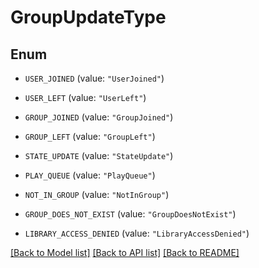 # GroupUpdateType

## Enum


* `USER_JOINED` (value: `"UserJoined"`)

* `USER_LEFT` (value: `"UserLeft"`)

* `GROUP_JOINED` (value: `"GroupJoined"`)

* `GROUP_LEFT` (value: `"GroupLeft"`)

* `STATE_UPDATE` (value: `"StateUpdate"`)

* `PLAY_QUEUE` (value: `"PlayQueue"`)

* `NOT_IN_GROUP` (value: `"NotInGroup"`)

* `GROUP_DOES_NOT_EXIST` (value: `"GroupDoesNotExist"`)

* `LIBRARY_ACCESS_DENIED` (value: `"LibraryAccessDenied"`)


[[Back to Model list]](../README.md#documentation-for-models) [[Back to API list]](../README.md#documentation-for-api-endpoints) [[Back to README]](../README.md)


